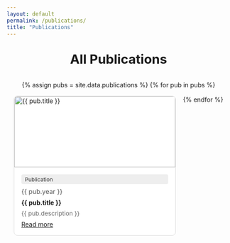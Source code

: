 ```yaml
---
layout: default
permalink: /publications/
title: "Publications"
---
```


<div class="section-header">All Publications</div>

<div class="pub-grid">
{% assign pubs = site.data.publications %}
{% for pub in pubs %}
    <div class="pub-card">
    <img src="{{ pub.image }}" alt="{{ pub.title }}">
    <div class="pub-content">
        <span class="pub-tag">Publication</span>
        <div class="pub-year">{{ pub.year }}</div>
        <div class="pub-title">{{ pub.title }}</div>
        <div class="pub-desc">{{ pub.description }}</div>
        <a href="{{ pub.url }}" target="_blank" class="btn btn--primary">Read more</a>
    </div>
    </div>
{% endfor %}
</div>

<style>
    .section-header {
    font-size: 1.8rem;
    font-weight: bold;
    margin: 2rem 0 1rem 0; /* 上下留白 */
    text-align: center; /* 如果想居中可以加 */
    }

    .pub-grid {
    display: flex;
    flex-wrap: wrap;
    gap: 1rem;
    margin: 2rem auto;            /* 上下 2rem，左右自动居中 */
    padding: 0 1rem;              /* 左右留白 */
    max-width: 1200px;            /* 最大宽度控制 */
    justify-content: center;     /* 居中对齐 */
    }

    .pub-card {
    flex: 1 1 calc(33% - 1rem);
    max-width: 380px;            /* 限制每个卡片最大宽度 */
    background: #fff;
    border: 1px solid #ddd;
    border-radius: 8px;
    overflow: hidden;
    display: flex;
    flex-direction: column;
    }
    
    .pub-card img {
    width: 100%;
    height: 160px;
    }
    
    .pub-content {
    padding: 1rem;
    display: flex;
    flex-direction: column;
    gap: 0.5rem;
    flex-grow: 1; /* 让它填充剩余高度 */
    }

    .pub-content > .btn {
    margin-top: auto; /* 挤到最底下 */
    }
    
    .pub-tag {
    font-size: 0.75rem;
    background: #eee;
    color: #333;
    padding: 0.2rem 0.5rem;
    border-radius: 4px;
    display: inline-block;
    }
    
    .pub-year {
    font-size: 0.9rem;
    color: #555;
    }
    
    .pub-title {
    font-weight: bold;
    }
    
    .pub-desc {
    font-size: 0.85rem;
    color: #666;
    }
</style>

